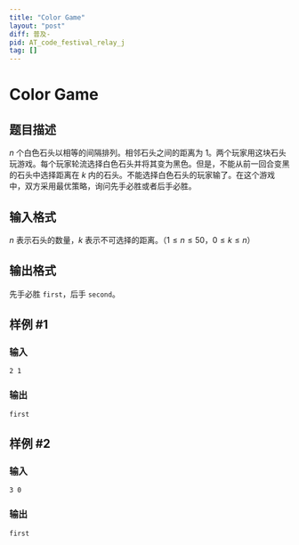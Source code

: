```yaml
---
title: "Color Game"
layout: "post"
diff: 普及-
pid: AT_code_festival_relay_j
tag: []
---
```


# Color Game

## 题目描述

$n$ 个白色石头以相等的间隔排列。相邻石头之间的距离为 $1$。两个玩家用这块石头玩游戏。每个玩家轮流选择白色石头并将其变为黑色。但是，不能从前一回合变黑的石头中选择距离在 $k$ 内的石头。不能选择白色石头的玩家输了。在这个游戏中，双方采用最优策略，询问先手必胜或者后手必胜。

## 输入格式

$n$ 表示石头的数量，$k$ 表示不可选择的距离。（$1 \le n \le 50$，$0 \le k \le n$）

## 输出格式

先手必胜 `first`，后手 `second`。

## 样例 #1

### 输入

```
2 1
```

### 输出

```
first
```

## 样例 #2

### 输入

```
3 0
```

### 输出

```
first
```

